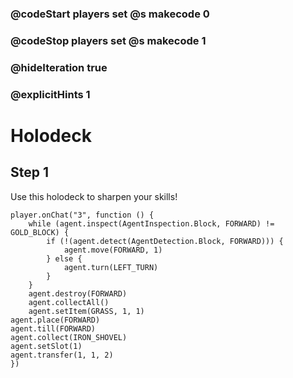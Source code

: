### @codeStart players set @s makecode 0
### @codeStop players set @s makecode 1

### @hideIteration true 
### @explicitHints 1


# Holodeck 

## Step 1
Use this holodeck to sharpen your skills! 

```ghost
player.onChat("3", function () {
    while (agent.inspect(AgentInspection.Block, FORWARD) != GOLD_BLOCK) {
        if (!(agent.detect(AgentDetection.Block, FORWARD))) {
            agent.move(FORWARD, 1)
        } else {
            agent.turn(LEFT_TURN)
        }
    }
    agent.destroy(FORWARD)
    agent.collectAll()
    agent.setItem(GRASS, 1, 1)
agent.place(FORWARD)
agent.till(FORWARD)
agent.collect(IRON_SHOVEL)
agent.setSlot(1)
agent.transfer(1, 1, 2)
})
```